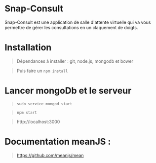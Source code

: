 # Snap-Consult
Snap-Consult est une application de salle d'attente virtuelle qui va vous permettre de gérer les consultations en un claquement de doigts.


# Installation
> Dépendances à installer : git, node.js, mongodb et bower

> Puis faire un ```npm install```


# Lancer mongoDb et le serveur
> ```sudo service mongod start```

> ```npm start```

> http://localhost:3000

# Documentation meanJS :
> https://github.com/meanjs/mean
